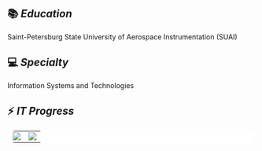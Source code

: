 <!--
**BobbyGoop/BobbyGoop** is a ✨ _special_ ✨ repository because its `README.md` (this file) appears on your GitHub profile.

Here are some ideas to get you started:

- 🔭 I’m currently working on ...
- 🌱 I’m currently learning ...
- 👯 I’m looking to collaborate on ...
- 🤔 I’m looking for help with ...
- 💬 Ask me about ...
- 📫 How to reach me: ...
- 😄 Pronouns: ...
- ⚡ Fun fact: ...
-->
## 📚 *Education*
Saint-Petersburg State University of Aerospace Instrumentation (SUAI)

## 💻 *Specialty*
Information Systems and Technologies

## ⚡ *IT Progress*
<!--
![Ivan Svezhenin's GitHub stats](https://github-readme-stats.vercel.app/api?username=BobbyGoop&count_private=True&hide_border=True)   ![Top Langs](https://github-readme-stats.vercel.app/api/top-langs/?username=BobbyGoop&langs_count=8&layout=compact&hide_border=True)
<br />
-->
<table bgcolor = "#ffffff" bordercolor = "#ffffff" width = 100% style='border-radius: 15px'>
   <tr>
    <td valign="top" align ="center">
     <a href = "https://github-readme-stats.vercel.app/api?username=BobbyGoop&count_private=True&hide_border=true&show_icons=true&custom_title=GitHub%20Stats">
        <img src = "https://github-readme-stats.vercel.app/api?username=BobbyGoop&count_private=True&hide_border=true&show_icons=true&custom_title=GitHub%20Stats">
      </a>
     </td>
    <td valign="top" align ="center">
      <a href ="https://github-readme-stats.vercel.app/api/top-langs/?username=BobbyGoop&langs_count=8&layout=compact&hide_border=true">
        <img src = "https://github-readme-stats.vercel.app/api/top-langs/?username=BobbyGoop&langs_count=8&layout=compact&hide_border=true">
      </a>
     </td>
   </tr>
</table> 
